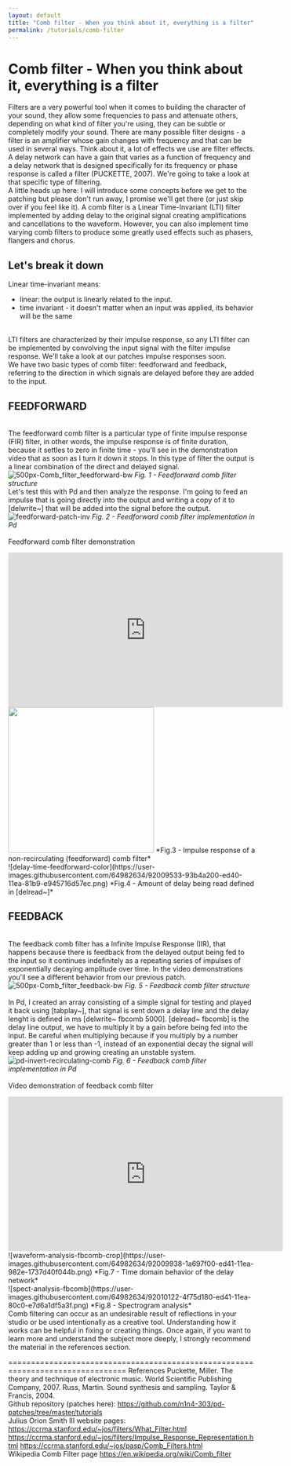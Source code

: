 ```yaml
---
layout: default
title: "Comb filter - When you think about it, everything is a filter"
permalink: /tutorials/comb-filter
---
```


# Comb filter - When you think about it, everything is a filter

Filters are a very powerful tool when it comes to building the character of your sound, they allow some frequencies to pass and attenuate others, depending on what kind of filter you're using, they can be subtle or completely modify your sound. There are many possible filter designs - a filter is an amplifier whose gain changes with frequency and that can be used in several ways. Think about it, a lot of effects we use are filter effects.
<br />A delay network can have a gain that varies as a function of frequency and a delay network that is designed specifically for its frequency or phase response is called a filter (PUCKETTE, 2007). We're going to take a look at that specific type of filtering. 
<br />
A little heads up here: I will introduce some concepts before we get to the patching but please don't run away, I promise we'll get there (or just skip over if you feel like it). A comb filter is a Linear Time-Invariant (LTI) filter implemented by adding delay to the original signal creating amplifications and cancellations to the waveform. However, you can also implement time varying comb filters to produce some greatly used effects such as phasers, flangers and chorus.
<br />
## Let's break it down

Linear time-invariant means:
<br />
- linear: the output is linearly related to the input. 
- time invariant - it doesn't matter when an input was applied, its behavior will be the same

<br />LTI filters are characterized by their impulse response, so any LTI filter can be implemented by convolving the input signal with the filter impulse response. We'll take a look at our patches impulse responses soon.
<br />We have two basic types of comb filter: feedforward and feedback, referring to the direction in which signals are delayed before they are added to the input.
<br />

## FEEDFORWARD

<br />The feedforward comb filter is a particular type of finite impulse response (FIR) filter, in other words, the impulse response is of finite duration, because it settles to zero in finite time - you'll see in the demonstration video that as soon as I turn it down it stops. In this type of filter the output is a linear combination of the direct and delayed signal.
<br />
![500px-Comb_filter_feedforward-bw](https://user-images.githubusercontent.com/64982634/92009179-0709e400-ed40-11ea-81f9-37d5e0bb315f.png)
*Fig. 1 - Feedforward comb filter structure*
<br />
Let's test this with Pd and then analyze the response. I'm going to feed an impulse that is going directly into the output and writing a copy of it to [delwrite~] that will be added into the signal before the output.
<br />
![feedforward-patch-inv](https://user-images.githubusercontent.com/64982634/92009261-286ad000-ed40-11ea-9035-d5d60d218d34.png)
*Fig. 2 - Feedforward comb filter implementation in Pd*
<br />
<br />Feedforward comb filter demonstration
<iframe width="560" height="315" src="https://www.youtube.com/embed/ui1oK012tnE" frameborder="0" allow="accelerometer; autoplay; encrypted-media; gyroscope; picture-in-picture" allowfullscreen></iframe>
<br />
<img src="https://user-images.githubusercontent.com/64982634/92009417-6667f400-ed40-11ea-950a-f94513b062f1.png" width="297">
*Fig.3 - Impulse response of a non-recirculating (feedforward) comb filter*
<br />
![delay-time-feedforward-color](https://user-images.githubusercontent.com/64982634/92009533-93b4a200-ed40-11ea-81b9-e945716d57ec.png)
*Fig.4 - Amount of delay being read defined in [delread~]*
<br />

## FEEDBACK

<br />The feedback comb filter has a Infinite Impulse Response (IIR), that happens because there is feedback from the delayed output being fed to the input so it continues indefinitely as a repeating series of impulses of exponentially decaying amplitude over time. In the video demonstrations you'll see a different behavior from our previous patch.
<br />
![500px-Comb_filter_feedback-bw](https://user-images.githubusercontent.com/64982634/92009618-ae871680-ed40-11ea-8666-0bdd236f5910.png)
*Fig. 5 - Feedback comb filter structure*
<br />
<br />In Pd, I created an array consisting of a simple signal for testing and played it back using [tabplay~], that signal is sent down a delay line and the delay lenght is defined in ms [delwrite~ fbcomb 5000]. [delread~ fbcomb] is the delay line output, we have to multiply it by a gain before being fed into the input. Be careful when multiplying because if you multiply by a number greater than 1 or less than -1, instead of an exponential decay the signal will keep adding up and growing creating an unstable system.
<br />
![pd-invert-recirculating-comb](https://user-images.githubusercontent.com/64982634/92009792-ef7f2b00-ed40-11ea-9be8-e58d6020a6fc.png)
*Fig. 6 - Feedback comb filter implementation in Pd*
<br />
<br />Video demonstration of feedback comb filter
<iframe width="560" height="315" src="https://www.youtube.com/embed/CBkURqWqTFA" frameborder="0" allow="accelerometer; autoplay; encrypted-media; gyroscope; picture-in-picture" allowfullscreen></iframe>
<br />
![waveform-analysis-fbcomb-crop](https://user-images.githubusercontent.com/64982634/92009938-1a697f00-ed41-11ea-982e-1737d40f044b.png)
*Fig.7 - Time domain behavior of the delay network*
<br />
![spect-analysis-fbcomb](https://user-images.githubusercontent.com/64982634/92010122-4f75d180-ed41-11ea-80c0-e7d6a1df5a3f.png)
*Fig.8 - Spectrogram analysis*
<br />
Comb filtering can occur as an undesirable result of reflections in your studio or be used intentionally as a creative tool. Understanding how it works can
be helpful in fixing or creating things. Once again, if you want to learn more and understand the subject more deeply, I strongly recommend the material
in the references section.
<br />

================================================================================ 
References
Puckette, Miller. The theory and technique of electronic music. World Scientific Publishing Company, 2007.
Russ, Martin. Sound synthesis and sampling. Taylor & Francis, 2004.
<br />
Github repository (patches here): 
<https://github.com/n1n4-303/pd-patches/tree/master/tutorials>
<br />
Julius Orion Smith III website pages:
<https://ccrma.stanford.edu/~jos/filters/What_Filter.html>
<https://ccrma.stanford.edu/~jos/filters/Impulse_Response_Representation.html>
<https://ccrma.stanford.edu/~jos/pasp/Comb_Filters.html>
<br />
Wikipedia Comb Filter page <https://en.wikipedia.org/wiki/Comb_filter>
